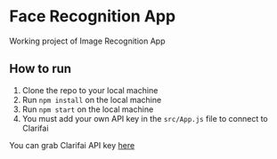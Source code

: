 # Face Recognition App

Working project of Image Recognition App

## How to run
  1. Clone the repo to your local machine
  2. Run `npm install` on the local machine
  3. Run `npm start` on the local machine
  4. You must add your own API key in the `src/App.js` file to connect to Clarifai

You can grab Clarifai API key [here](https://www.clarifai.com/)

